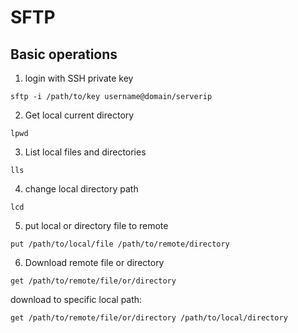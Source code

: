 # SFTP

## Basic operations
1. login with SSH private key
```
sftp -i /path/to/key username@domain/serverip
```

2. Get local current directory
```
lpwd
```

3. List local files and directories
```
lls
```

4. change local directory path
```
lcd
```

5. put local or directory file to remote
```
put /path/to/local/file /path/to/remote/directory
```

6. Download remote file or directory
```
get /path/to/remote/file/or/directory
```

download to specific local path:
```
get /path/to/remote/file/or/directory /path/to/local/directory 
```
